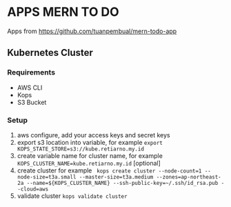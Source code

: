 # APPS MERN TO DO

Apps from https://github.com/tuanpembual/mern-todo-app

## Kubernetes Cluster
### Requirements
- AWS CLI
- Kops
- S3 Bucket
### Setup
1. aws configure, add your access keys and secret keys
2. export s3 location into variable, for example ```export KOPS_STATE_STORE=s3://kube.retiarno.my.id```
3. create variable name for cluster name, for example ```KOPS_CLUSTER_NAME=kube.retiarno.my.id``` [optional]
4. create cluster for example ``` kops create cluster --node-count=1 --node-size=t3a.small --master-size=t3a.medium --zones=ap-northeast-2a --name=${KOPS_CLUSTER_NAME} --ssh-public-key=~/.ssh/id_rsa.pub --cloud=aws```
5. validate cluster ```kops validate cluster```




